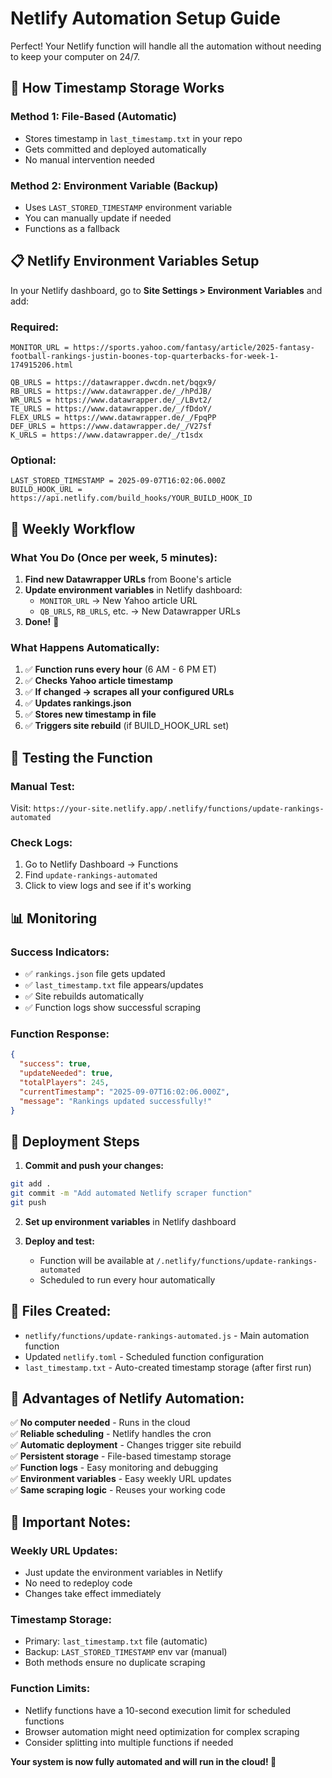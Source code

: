 # Netlify Automation Setup Guide

Perfect! Your Netlify function will handle all the automation without needing to keep your computer on 24/7.

## 🚀 **How Timestamp Storage Works**

### **Method 1: File-Based (Automatic)**
- Stores timestamp in `last_timestamp.txt` in your repo
- Gets committed and deployed automatically
- No manual intervention needed

### **Method 2: Environment Variable (Backup)**
- Uses `LAST_STORED_TIMESTAMP` environment variable
- You can manually update if needed
- Functions as a fallback

## 📋 **Netlify Environment Variables Setup**

In your Netlify dashboard, go to **Site Settings > Environment Variables** and add:

### **Required:**
```
MONITOR_URL = https://sports.yahoo.com/fantasy/article/2025-fantasy-football-rankings-justin-boones-top-quarterbacks-for-week-1-174915206.html

QB_URLS = https://datawrapper.dwcdn.net/bqgx9/
RB_URLS = https://www.datawrapper.de/_/hPdJB/
WR_URLS = https://www.datawrapper.de/_/LBvt2/
TE_URLS = https://www.datawrapper.de/_/fDdoY/
FLEX_URLS = https://www.datawrapper.de/_/FpqPP
DEF_URLS = https://www.datawrapper.de/_/V27sf
K_URLS = https://www.datawrapper.de/_/t1sdx
```

### **Optional:**
```
LAST_STORED_TIMESTAMP = 2025-09-07T16:02:06.000Z
BUILD_HOOK_URL = https://api.netlify.com/build_hooks/YOUR_BUILD_HOOK_ID
```

## 🔄 **Weekly Workflow**

### **What You Do (Once per week, 5 minutes):**
1. **Find new Datawrapper URLs** from Boone's article
2. **Update environment variables** in Netlify dashboard:
   - `MONITOR_URL` → New Yahoo article URL
   - `QB_URLS`, `RB_URLS`, etc. → New Datawrapper URLs
3. **Done!** 🎉

### **What Happens Automatically:**
1. ✅ **Function runs every hour** (6 AM - 6 PM ET)
2. ✅ **Checks Yahoo article timestamp**
3. ✅ **If changed → scrapes all your configured URLs**
4. ✅ **Updates rankings.json**
5. ✅ **Stores new timestamp in file**
6. ✅ **Triggers site rebuild** (if BUILD_HOOK_URL set)

## 🧪 **Testing the Function**

### **Manual Test:**
Visit: `https://your-site.netlify.app/.netlify/functions/update-rankings-automated`

### **Check Logs:**
1. Go to Netlify Dashboard → Functions
2. Find `update-rankings-automated` 
3. Click to view logs and see if it's working

## 📊 **Monitoring**

### **Success Indicators:**
- ✅ `rankings.json` file gets updated
- ✅ `last_timestamp.txt` file appears/updates
- ✅ Site rebuilds automatically
- ✅ Function logs show successful scraping

### **Function Response:**
```json
{
  "success": true,
  "updateNeeded": true,
  "totalPlayers": 245,
  "currentTimestamp": "2025-09-07T16:02:06.000Z",
  "message": "Rankings updated successfully!"
}
```

## 🔧 **Deployment Steps**

1. **Commit and push your changes:**
```bash
git add .
git commit -m "Add automated Netlify scraper function"
git push
```

2. **Set up environment variables** in Netlify dashboard

3. **Deploy and test:**
   - Function will be available at `/.netlify/functions/update-rankings-automated`
   - Scheduled to run every hour automatically

## 📁 **Files Created:**
- `netlify/functions/update-rankings-automated.js` - Main automation function
- Updated `netlify.toml` - Scheduled function configuration  
- `last_timestamp.txt` - Auto-created timestamp storage (after first run)

## 🎯 **Advantages of Netlify Automation:**

✅ **No computer needed** - Runs in the cloud  
✅ **Reliable scheduling** - Netlify handles the cron  
✅ **Automatic deployment** - Changes trigger site rebuild  
✅ **Persistent storage** - File-based timestamp storage  
✅ **Function logs** - Easy monitoring and debugging  
✅ **Environment variables** - Easy weekly URL updates  
✅ **Same scraping logic** - Reuses your working code  

## 🚨 **Important Notes:**

### **Weekly URL Updates:**
- Just update the environment variables in Netlify
- No need to redeploy code
- Changes take effect immediately

### **Timestamp Storage:**
- Primary: `last_timestamp.txt` file (automatic)
- Backup: `LAST_STORED_TIMESTAMP` env var (manual)
- Both methods ensure no duplicate scraping

### **Function Limits:**
- Netlify functions have a 10-second execution limit for scheduled functions
- Browser automation might need optimization for complex scraping
- Consider splitting into multiple functions if needed

**Your system is now fully automated and will run in the cloud! 🎉**